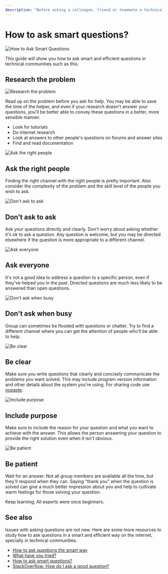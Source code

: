 ```yaml
---
description: "Before asking a colleague, friend or teammate a technical/development question make sure you do some research and study your issue on your own first."
---
```


# How to ask smart questions?

![How to Ask Smart Questions](https://raw.githubusercontent.com/php-earth/PHP.earth/master/assets/images/community/smart-questions/1.png "How to Ask Smart Questions")

This guide will show you how to ask smart and efficient questions in technical
communities such as this.

## Research the problem

![Research the problem](https://raw.githubusercontent.com/php-earth/PHP.earth/master/assets/images/community/smart-questions/2.png "Research the problem")

Read up on the problem before you ask for help. You may be able to save the time
of the helper, and even if your research doesn't answer your questions, you'll be
better able to convey these questions in a better, more sensible manner.

* Look for tutorials
* Do internet research
* Look at answers to other people's questions on forums and answer sites
* Find and read documentation

![Ask the right people](https://raw.githubusercontent.com/php-earth/PHP.earth/master/assets/images/community/smart-questions/3.png "Ask the right people")

## Ask the right people

Finding the right channel with the right people is pretty important. Also consider
the complexity of the problem and the skill level of the people you wish to ask.

![Don't ask to ask](https://raw.githubusercontent.com/php-earth/PHP.earth/master/assets/images/community/smart-questions/1.png "Don't ask to ask")

## Don't ask to ask

Ask your questions directly and clearly. Don't worry about asking whether it's ok
to ask a question. Any question is welcome, but you may be directed elsewhere if
the question is more appropriate to a different channel.

![Ask everyone](https://raw.githubusercontent.com/php-earth/PHP.earth/master/assets/images/community/smart-questions/5.png "Ask everyone")

## Ask everyone

It's not a good idea to address a question to a specific person, even if they've
helped you in the past. Directed questions are much less likely to be answered
than open questions.

![Don't ask when busy](https://raw.githubusercontent.com/php-earth/PHP.earth/master/assets/images/community/smart-questions/6.png "Don't ask when busy")

## Don't ask when busy

Group can sometimes be flooded with questions or chatter. Try to find a different
channel where you can get the attention of people who'll be able to help.

![Be clear](https://raw.githubusercontent.com/php-earth/PHP.earth/master/assets/images/community/smart-questions/7.png "Be clear")

## Be clear

Make sure you write questions that clearly and concisely communicate the problems
you want solved. This may include program version information and other details
about the system you're using. For sharing code use [nopaste](/interop/nopaste.md).

![Include purpose](https://raw.githubusercontent.com/php-earth/PHP.earth/master/assets/images/community/smart-questions/8.png "Include purpose")

## Include purpose

Make sure to include the reason for your question and what you want to achieve
with the answer. This allows the person answering your question to provide the
right solution even when it isn't obvious.

![Be patient](https://raw.githubusercontent.com/php-earth/PHP.earth/master/assets/images/community/smart-questions/9.png "Be patient")

## Be patient

Wait for an answer. Not all group members are available all the time, but they'll
respond when they can. Saying "thank you" when the question is solved can give a
much better impression about you and help to cultivate warm feelings for those
solving your question.

Keep learning; All experts were once beginners.

## See also

Issues with asking questions are not new. Here are some more resources to study
how to ask questions in a smart and efficient way on the internet, specially in
technical communities.

* [How to ask questions the smart way](http://catb.org/~esr/faqs/smart-questions.html)
* [What have you tried?](http://mattgemmell.com/what-have-you-tried/)
* [How to ask smart questions?](http://doctormo.org/2010/07/23/asking-smart-questions/)
* [StackOverflow: How do I ask a good question?](http://stackoverflow.com/help/how-to-ask)
